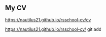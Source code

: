 ## My CV
https://nautilus21.github.io/rsschool-cv/cv

https://nautilus21.github.io/rsschool-cv/
git add